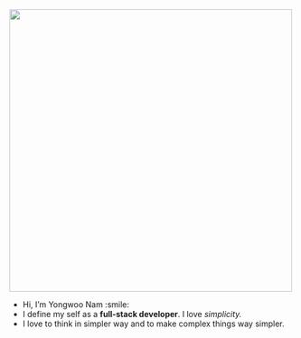 <img src="https://user-images.githubusercontent.com/71217787/135657353-eae45b34-ebe0-4c89-94d5-bcb8a324494a.jpeg" style="width:500px">
<ul>
  <li>Hi, I’m Yongwoo Nam :smile:</li>
  <li>I define my self as a <strong>full-stack developer</strong>. I love <em>simplicity.</em></li>
  <li>I love to think in simpler way and to make complex things way simpler.</li>
</ul>
